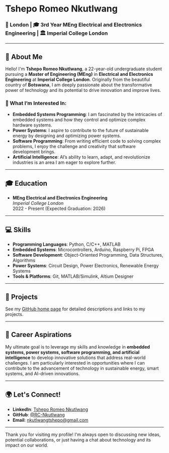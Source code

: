 # Tshepo Romeo Nkutlwang

### 📍 London | 🎓 3rd Year MEng Electrical and Electronics Engineering | 🏛️ Imperial College London

---

## 👋 About Me

Hello! I'm **Tshepo Romeo Nkutlwang**, a 22-year-old undergraduate student pursuing a **Master of Engineering (MEng)** in **Electrical and Electronics Engineering** at **Imperial College London**. Originally from the beautiful country of **Botswana**, I am deeply passionate about the transformative power of technology and its potential to drive innovation and improve lives.

### 🌟 What I’m Interested In:

- **Embedded Systems Programming**: I am fascinated by the intricacies of embedded systems and how they control and optimize complex hardware systems.
- **Power Systems**: I aspire to contribute to the future of sustainable energy by designing and optimizing power systems.
- **Software Programming**: From writing efficient code to solving complex problems, I enjoy the challenge and creativity that software development brings.
- **Artificial Intelligence**: AI’s ability to learn, adapt, and revolutionize industries is an area I am eager to explore further.

---

## 🎓 Education

- **MEng Electrical and Electronics Engineering**  
  *Imperial College London*  
  2022 - Present (Expected Graduation: 2026)

---

## 💻 Skills

- **Programming Languages**: Python, C/C++, MATLAB
- **Embedded Systems**: Microcontrollers, Arduino, Raspberry Pi, FPGA
- **Software Development**: Object-Oriented Programming, Data Structures, Algorithms
- **Power Systems**: Circuit Design, Power Electronics, Renewable Energy Systems
- **Tools & Platforms**: Git, MATLAB/Simulink, Altium Designer

---

## 🚀 Projects

See my [GitHub home page](https://github.com/RC-Nkutlwang) for detailed descriptions and links to my projects.

---

## 🎯 Career Aspirations

My ultimate goal is to leverage my skills and knowledge in **embedded systems, power systems, software programming, and artificial intelligence** to develop innovative solutions that address real-world challenges. I am particularly interested in opportunities where I can contribute to the advancement of technology in sustainable energy, smart systems, and AI-driven innovations.

---

## 🌍 Let's Connect!

- **LinkedIn**: [Tshepo Romeo Nkutlwang](www.linkedin.com/in/tshepo-nkutlwang-7a36361a1)
- **GitHub**: [@RC-Nkutlwang](https://github.com/RC-Nkutlwang)
- **Email**: [nkutlwangtshepo@gmail.com](#)

---

Thank you for visiting my profile! I'm always open to discussing new ideas, potential collaborations, or just having a chat about technology and its impact on our world.

